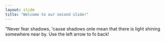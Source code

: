 ```yaml
---
layout: slide
title: "Welcome to our second slide!"
---
```

"Never fear shadows, 'cause shadows onle mean that there is light shining somewhere near by.
Use the left arrow to fo back!